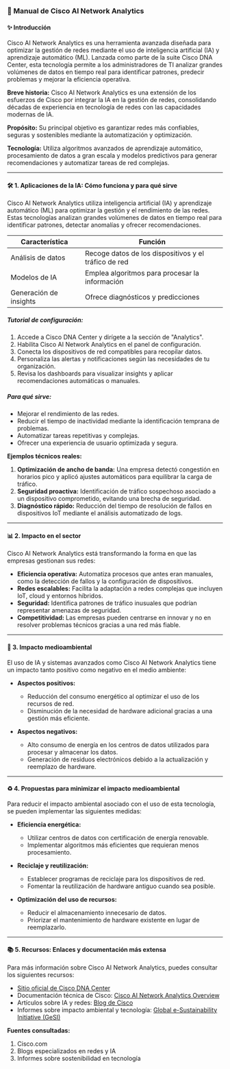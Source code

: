### 📘 Manual de Cisco AI Network Analytics

#### ✨ Introducción
Cisco AI Network Analytics es una herramienta avanzada diseñada para optimizar la gestión de redes mediante el uso de inteligencia artificial (IA) y aprendizaje automático (ML). Lanzada como parte de la suite Cisco DNA Center, esta tecnología permite a los administradores de TI analizar grandes volúmenes de datos en tiempo real para identificar patrones, predecir problemas y mejorar la eficiencia operativa. 

**Breve historia:** Cisco AI Network Analytics es una extensión de los esfuerzos de Cisco por integrar la IA en la gestión de redes, consolidando décadas de experiencia en tecnología de redes con las capacidades modernas de IA.

**Propósito:** Su principal objetivo es garantizar redes más confiables, seguras y sostenibles mediante la automatización y optimización.

**Tecnología:** Utiliza algoritmos avanzados de aprendizaje automático, procesamiento de datos a gran escala y modelos predictivos para generar recomendaciones y automatizar tareas de red complejas.

---

#### 🛠️ 1. Aplicaciones de la IA: Cómo funciona y para qué sirve

Cisco AI Network Analytics utiliza inteligencia artificial (IA) y aprendizaje automático (ML) para optimizar la gestión y el rendimiento de las redes. Estas tecnologías analizan grandes volúmenes de datos en tiempo real para identificar patrones, detectar anomalías y ofrecer recomendaciones.

| **Característica**      | **Función**                                         |
|--------------------------|-----------------------------------------------------|
| Análisis de datos       | Recoge datos de los dispositivos y el tráfico de red |
| Modelos de IA            | Emplea algoritmos para procesar la información      |
| Generación de insights  | Ofrece diagnósticos y predicciones                  |

##### **Tutorial de configuración:**

1. Accede a Cisco DNA Center y dirígete a la sección de "Analytics".
2. Habilita Cisco AI Network Analytics en el panel de configuración.
3. Conecta los dispositivos de red compatibles para recopilar datos.
4. Personaliza las alertas y notificaciones según las necesidades de tu organización.
5. Revisa los dashboards para visualizar insights y aplicar recomendaciones automáticas o manuales.

##### **Para qué sirve:**

- Mejorar el rendimiento de las redes.
- Reducir el tiempo de inactividad mediante la identificación temprana de problemas.
- Automatizar tareas repetitivas y complejas.
- Ofrecer una experiencia de usuario optimizada y segura.

**Ejemplos técnicos reales:**
1. **Optimización de ancho de banda:** Una empresa detectó congestión en horarios pico y aplicó ajustes automáticos para equilibrar la carga de tráfico.
2. **Seguridad proactiva:** Identificación de tráfico sospechoso asociado a un dispositivo comprometido, evitando una brecha de seguridad.
3. **Diagnóstico rápido:** Reducción del tiempo de resolución de fallos en dispositivos IoT mediante el análisis automatizado de logs.

---

#### 📊 2. Impacto en el sector

Cisco AI Network Analytics está transformando la forma en que las empresas gestionan sus redes:

- **Eficiencia operativa:** Automatiza procesos que antes eran manuales, como la detección de fallos y la configuración de dispositivos.
- **Redes escalables:** Facilita la adaptación a redes complejas que incluyen IoT, cloud y entornos híbridos.
- **Seguridad:** Identifica patrones de tráfico inusuales que podrían representar amenazas de seguridad.
- **Competitividad:** Las empresas pueden centrarse en innovar y no en resolver problemas técnicos gracias a una red más fiable.

---

#### 🌱 3. Impacto medioambiental

El uso de IA y sistemas avanzados como Cisco AI Network Analytics tiene un impacto tanto positivo como negativo en el medio ambiente:

- **Aspectos positivos:**
  - Reducción del consumo energético al optimizar el uso de los recursos de red.
  - Disminución de la necesidad de hardware adicional gracias a una gestión más eficiente.

- **Aspectos negativos:**
  - Alto consumo de energía en los centros de datos utilizados para procesar y almacenar los datos.
  - Generación de residuos electrónicos debido a la actualización y reemplazo de hardware.

---

#### ♻️ 4. Propuestas para minimizar el impacto medioambiental

Para reducir el impacto ambiental asociado con el uso de esta tecnología, se pueden implementar las siguientes medidas:

- **Eficiencia energética:**
  - Utilizar centros de datos con certificación de energía renovable.
  - Implementar algoritmos más eficientes que requieran menos procesamiento.

- **Reciclaje y reutilización:**
  - Establecer programas de reciclaje para los dispositivos de red.
  - Fomentar la reutilización de hardware antiguo cuando sea posible.

- **Optimización del uso de recursos:**
  - Reducir el almacenamiento innecesario de datos.
  - Priorizar el mantenimiento de hardware existente en lugar de reemplazarlo.

---

#### 📚 5. Recursos: Enlaces y documentación más extensa

Para más información sobre Cisco AI Network Analytics, puedes consultar los siguientes recursos:

- [Sitio oficial de Cisco DNA Center](https://www.cisco.com)
- Documentación técnica de Cisco: [Cisco AI Network Analytics Overview](https://www.cisco.com/c/en/us/products/analytics/ai-network-analytics/index.html)
- Artículos sobre IA y redes: [Blog de Cisco](https://blogs.cisco.com/)
- Informes sobre impacto ambiental y tecnología: [Global e-Sustainability Initiative (GeSI)](https://gesi.org)

**Fuentes consultadas:**

1. Cisco.com
2. Blogs especializados en redes y IA
3. Informes sobre sostenibilidad en tecnología

